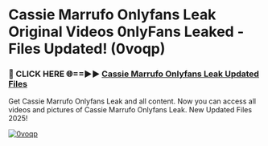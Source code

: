 # Cassie Marrufo Onlyfans Leak Original Videos 0nlyFans Leaked - Files Updated! (0voqp)

<h3>🔴 CLICK HERE 🌐==►► <a href="https://tinyurl.com/2jnfzry5" rel="nofollow">Cassie Marrufo Onlyfans Leak Updated Files</a></h3>

Get Cassie Marrufo Onlyfans Leak and all content. Now you can access all videos and pictures of Cassie Marrufo Onlyfans Leak. New Updated Files 2025!

[![0voqp](https://i.imgur.com/GyGTBgg.gif)](https://tinyurl.com/2jnfzry5)
